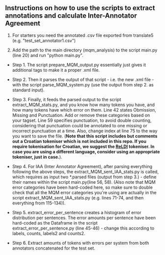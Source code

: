 **Instructions on how to use the scripts to extract annotations and calculate Inter-Annotator Agreement**
-----

1. For starters you need the annotated .csv file exported from translate5 (e.g. "test_set_annotator1.csv")  

2. Add the path to the main directory (mqm_analysis) to the script main.py (line 20) and run "python main.py".

* Step 1. The script prepare_MQM_output.py essentially just gives it additional tags to make it a proper .xml file.

* Step 2. Then it parses the output of that script - i.e. the new .xml file - with the script parse_MQM_system.py (use the output from step 2. as standard input).

* Step 3. Finally, it feeds the parsed output to the script extract_MQM_stats.py, and you know how many tokens you have, and how many tokens have which error on them. Line 42 states Obmission, Missing and Punctuation. Add or remove these categories based on your tagset. Line 59 specifies punctuation, to avoid double counting, considering that punctuation could be annotated to one missing or incorrect punctuation at a time. Also, change index at line 75 to the way you want to save the file.
(**Note that this script  includes but comments out a Croatian tokeniser which is not included in this repo. If you require tokenisation for Croatian, we suggest the [ReLDI](https://github.com/clarinsi/reldi-tokeniser) tokeniser. In case you are using a different language, consider using an appropriate tokeniser, just in case.**). 

* Step 4. For IAA (Inter Annotator Agreement), after parsing everything following the above steps, the extract_MQM_sent_IAA_stats.py is called, which requires as input two *.parsed files (output from step 3.) - define their names within the script main.py(line 56, 58). (Also note that MQM error categories have been hard-coded here, so make sure to double check that all the MQM error categories you're using are actually in the script extract_MQM_sent_IAA_stats.py (e.g. lines 71-74, and then everything from 115-134)).

* Step 5. extract_error_per_sentence creates a histogram of error distribution per sentences. The error amounts per sentence have been hard-coded  as the Dataframe in the script extract_error_per_sentence.py (line 45-46) - change this according to labels, counts, labels2 and counts2.

* Step 6. Extract amounts of tokens with errors per system from both annotators concatenated for the test set.